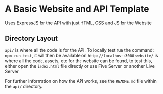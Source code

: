 # A Basic Website and API Template

Uses ExpressJS for the API with just HTML, CSS and JS for the Website

## Directory Layout

`api/` is where all the code is for the API. To locally test run the command: `npm run test`, it will then be available on `http://localhost:3000`
`website/` is where all the code, assets, etc for the website can be found, to test this, either open the `index.html` file directly or use Five Server, or another Live Server

For further information on how the API works, see the `README.md` file within the `api/` directory.
